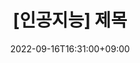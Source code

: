 ---
layout: single
title: "[인공지능] 제목"
excerpt: "설명"
date: 2022-09-16T16:31:00+09:00
toc: true
toc_sticky: true
use_math: true
categories:
  - CS 
  - AI
tags:
  - CS
  - AI
---